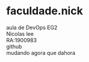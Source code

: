 # faculdade.nick</br>
aula de DevOps EG2</br>
Nicolas lee</br>
RA:1900983</br>
github</br>
mudando agora 
que dahora
